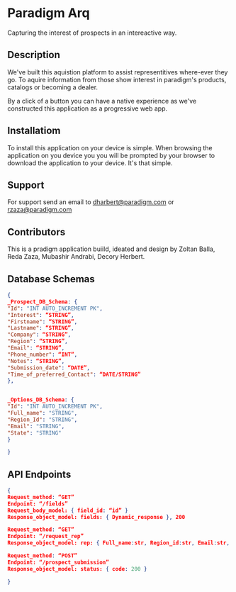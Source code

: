 # Paradigm Arq 
Capturing the interest of prospects in an intereactive way.

## Description 
We've built this aquistion platform to assist representitives 
where-ever they go. To aquire information from those show interest
in paradigm's products, catalogs or becoming a dealer. 

By a click of a button you can have a native
experience as we've constructed this application as a progressive
web app. 


## Installatiom
To install this application on your device is simple. When browsing 
the application on you device you you will be prompted by your browser
to download the application to your device. It's that simple. 

## Support 
For support send an email to dharbert@paradigm.com or rzaza@paradigm.com

## Contributors
This is a pradigm application buiild, ideated and design by Zoltan Balla, 
Reda Zaza, Mubashir Andrabi, Decory Herbert.

## Database Schemas
``` json
{
_Prospect_DB_Schema: { 
"Id": "INT AUTO_INCREMENT PK",
"Interest": “STRING”,
"Firstname": “STRING”,
"Lastname": “STRING”, 
"Company": “STRING”, 
"Region": “STRING”,
"Email": “STRING”, 
"Phone_number": “INT”,
"Notes": “STRING”, 
"Submission_date": “DATE”, 
"Time_of_preferred_Contact": “DATE/STRING”
},


_Options_DB_Schema: {
"Id": "INT AUTO_INCREMENT PK", 
"Full_name": "STRING", 
"Region_Id": "STRING",
"Email": "STRING", 
"State": "STRING"
}

}
```

## API Endpoints
```json
{
Request_method: “GET”
Endpoint: “/fields”
Request_body_model: { field_id: “id” }
Response_object_model: fields: { Dynamic_response }, 200

Request_method: “GET”
Endpoint: “/request_rep”
Response_object_model: rep: { Full_name:str, Region_id:str, Email:str, State:str  }, 200

Request_method: “POST”
Endpoint: “/prospect_submission”
Response_object_model: status: { code: 200 }

}
```
